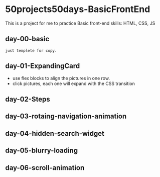 # 50projects50days-BasicFrontEnd

This is a project for me to practice Basic front-end skills: HTML, CSS, JS

## day-00-basic

    just templete for copy.

## day-01-ExpandingCard

- use flex blocks to align the pictures in one row.
- click pictures, each one will expand with the CSS transition

## day-02-Steps

## day-03-rotaing-navigation-animation

## day-04-hidden-search-widget

## day-05-blurry-loading

## day-06-scroll-animation
